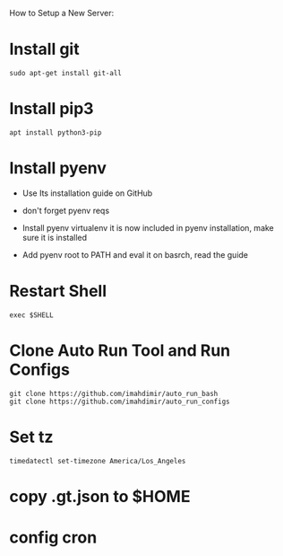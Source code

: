 How to Setup a New Server:

# Install git
```
sudo apt-get install git-all
```

# Install pip3
```
apt install python3-pip
```

# Install pyenv
- Use Its installation guide on GitHub

- don't forget pyenv reqs

- Install pyenv virtualenv it is now included in pyenv installation, make sure it is installed

- Add pyenv root to PATH and eval it on basrch, read the guide

# Restart Shell
```
exec $SHELL
```

# Clone Auto Run Tool and Run Configs
```
git clone https://github.com/imahdimir/auto_run_bash
git clone https://github.com/imahdimir/auto_run_configs
```

# Set tz
```
timedatectl set-timezone America/Los_Angeles
```

# copy .gt.json to $HOME
# config cron
